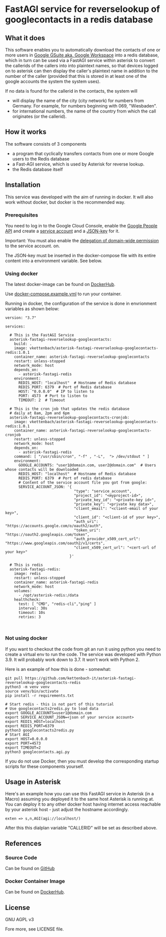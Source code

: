 # FastAGI service for reverselookup of googlecontacts in a redis database

## What it does
This software enables you to automatically download the contacts of one
or more users in [Google GSuite aka. Google Workspace](https://workspace.google.com/intl/de/)
into a redis database, which in turn can be used via a FastAGI service
within asterisk to convert the callerids of the callers into
into plaintext names, so that devices logged on to asterisk can then
display the caller's plaintext name in addition to the number of the caller
(provided that this is stored in at least one of the google accounts the system
the system uses).

If no data is found for the callerid in the contacts,
the system will

- will display the name of the city (city network) for numbers from Germany. For example, for numbers beginning with 069, "Wiesbaden".
- for international numbers, the name of the country from which the call originates (or the callerid).



## How it works
The software consists of 3 components
- a program that cyclically transfers contacts from one or more Google users to the Redis database
- a Fast-AGI service, which is used by Asterisk for reverse lookup.
- the Redis database itself

## Installation
This service was developed with the aim of running in docker.
It will also work without docker, but docker is the recommended way.

### Prerequisites
You need to log in to the Google Cloud Console, enable the [Google People API](https://developers.google.com/people)
and create a [service account](https://cloud.google.com/iam/docs/service-accounts?hl=de) and
a [JSON-key](https://cloud.google.com/iam/docs/creating-managing-service-account-keys?hl=de) for it.

Important: You must also enable the [delegation of domain-wide permission](https://developers.google.com/identity/protocols/oauth2/service-account?hl=de#delegatingauthority) to the service account.
on.

The JSON-key must be inserted in the docker-compose file with its entire content into a
environment variable. See below.

### Using docker
The latest docker-image can be found on  [DockerHub](https://hub.docker.com/r/vkettenbach//asterisk-fastagi-reverselookup-googlecontacts-redis ).

Use [docker-compose.example.yml](docker-compose.example.yml) to run your container.

Running in docker, the configuration of the service is done in envrionment variables
as shown below:

```
version: "3.7"

services:

  # This is the FastAGI Service
  asterisk-fastagi-reverselookup-googlecontacts:
    build: .
    image: vkettenbach/asterisk-fastagi-reverselookup-googlecontacts-redis:1.0.1
    container_name: asterisk-fastagi-reverselookup-googlecontacts
    restart: unless-stopped
    network_mode: host
    depends_on:
      - asterisk-fastagi-redis
    environment:
      REDIS_HOST: "localhost"  # Hostname of Redis database
      REDIS_PORT: 6379  # Port of Redis database
      HOST: "0.0.0.0"  # IP to listen to
      PORT: 4573  # Port to listen to
      TIMEOUT: 2  # Timeout

  # This is the cron job that updates the redis database 
  # daily at 8am, 2pm and 6pm
  asterisk-fastagi-reverselookup-googlecontacts-cronjob:
    image: vkettenbach/asterisk-fastagi-reverselookup-googlecontacts-redis:1.0.1
    container_name: asterisk-fastagi-reverselookup-googlecontacts-cronjob
    restart: unless-stopped
    network_mode: host
    depends_on:
      - asterisk-fastagi-redis
    command: [ "/usr/sbin/cron", "-f" , "-L",  "> /dev/stdout " ]
    environment:
      GOOGLE_ACCOUNTS: "user1@domain.com, user2@domain.com"  # Users whose contacts will be downloaded
      REDIS_HOST: "localhost"  # Hostname of Redis database
      REDIS_PORT: 6379  # Port of redis database
      # Content of the service account file you got from google:
      SERVICE_ACCOUNT_JSON: '{
                               "type": "service_account",
                               "project_id": "<myproject-id>",
                               "private_key_id": "<private-key id>",
                               "private_key": "<private key data>",
                               "client_email": "<client-email of your key>",
                               "client_id": "<client-id of your key>",
                               "auth_uri": "https://accounts.google.com/o/oauth2/auth",
                               "token_uri": "https://oauth2.googleapis.com/token",
                               "auth_provider_x509_cert_url": "https://www.googleapis.com/oauth2/v1/certs",
                               "client_x509_cert_url": "<cert-url of your key>"
                             }'

  # This is redis
  asterisk-fastagi-redis:
    image: redis
    restart: unless-stopped
    container_name: asterisk-fastagi-redis
    network_mode: host
    volumes:
      - /opt/asterisk-redis:/data
    healthcheck:
      test: [ "CMD", "redis-cli","ping" ]
      interval: 30s
      timeout: 10s
      retries: 3



```

### Not using docker

If you want to checkout the code from git an run it using python
you need to create a virtual env to run the code. The service was
developed with Python 3.9. It will probably work down to 3.7. It won't
work with Python 2.

Here is an example of how this is done - somewhat:

```
git pull https://github.com/kettenbach-it/asterisk-fastagi-reverselookup-googlecontacts-redis 
python3 -m venv venv
source venv/bin/activate
pip install -r requirements.txt

# Start redis - this is not part of this tutorial
# Use googlecontacts2redis.py to load data
export GOOGLE_ACCOUNTS=user1@domain.com
export SERVICE_ACCOUNT_JSON=<json of your service account>
export REDIS_HOST=localhost
export REDIS_PORT=6379
python3 googlecontacts2redis.py
# Start AGI
export HOST=0.0.0.0
export PORT=4573
export TIMEOUT=2
python3 googlecontacts.agi.py
```

If you do not use Docker, then you must develop the corresponding
startup scripts for these components yourself.

## Usage in Asterisk
Here's an example how you can use this FastAGI service in Asterisk
(in a Macro) assuming you deployed it to the same host Asterisk is running
at. You can deploy it to any other docker host having internet access
reachable by your asterisk host - just adjust the hostname accordingly.

```
exten => s,n,AGI(agi://localhost/)
```

After this this dialplan variable "CALLERID" will be set as described above.

## References

### Source Code
Can be found on [GitHub](https://github.com/kettenbach-it/asterisk-fastagi-reverselookup-googlecontacts-redis )

### Docker Container Image
Can be found on  [DockerHub](https://hub.docker.com/r/vkettenbach/asterisk-fastagi-reverselookup-googlecontacts-redis ).

## License
GNU AGPL v3

Fore more, see LICENSE file.
